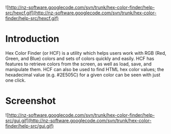 ![http://nz-software.googlecode.com/svn/trunk/hex-color-finder/help-src/hexcf.gif](http://nz-software.googlecode.com/svn/trunk/hex-color-finder/help-src/hexcf.gif)

# Introduction #

Hex Color Finder (or HCF) is a utility which helps users work with RGB (Red, Green, and Blue) colors and sets of colors quickly and easily. HCF has features to retrieve colors from the screen, as well as load, save, and manipulate them. HCF can also be used to find HTML hex color values; the hexadecimal value (e.g. #2E505C) for a given color can be seen with just one click.

# Screenshot #

![http://nz-software.googlecode.com/svn/trunk/hex-color-finder/help-src/gui.gif](http://nz-software.googlecode.com/svn/trunk/hex-color-finder/help-src/gui.gif)